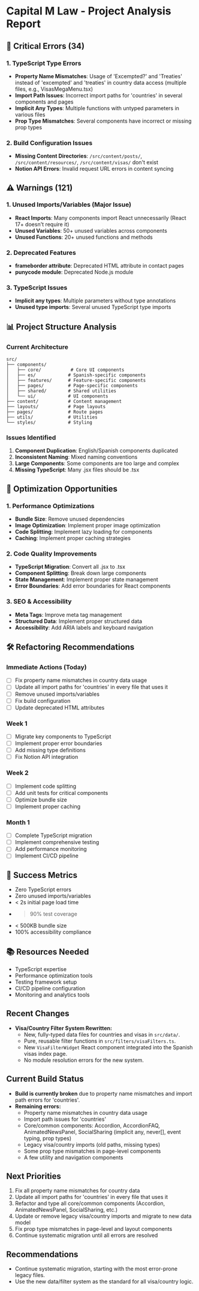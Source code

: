 # Capital M Law - Project Analysis Report

## 🚨 Critical Errors (34)

### 1. TypeScript Type Errors
- **Property Name Mismatches**: Usage of 'Excempted?' and 'Treaties' instead of 'excempted' and 'treaties' in country data access (multiple files, e.g., VisasMegaMenu.tsx)
- **Import Path Issues**: Incorrect import paths for 'countries' in several components and pages
- **Implicit Any Types**: Multiple functions with untyped parameters in various files
- **Prop Type Mismatches**: Several components have incorrect or missing prop types

### 2. Build Configuration Issues
- **Missing Content Directories**: `/src/content/posts/`, `/src/content/resources/`, `/src/content/visas/` don't exist
- **Notion API Errors**: Invalid request URL errors in content syncing

## ⚠️ Warnings (121)

### 1. Unused Imports/Variables (Major Issue)
- **React Imports**: Many components import React unnecessarily (React 17+ doesn't require it)
- **Unused Variables**: 50+ unused variables across components
- **Unused Functions**: 20+ unused functions and methods

### 2. Deprecated Features
- **frameborder attribute**: Deprecated HTML attribute in contact pages
- **punycode module**: Deprecated Node.js module

### 3. TypeScript Issues
- **Implicit any types**: Multiple parameters without type annotations
- **Unused type imports**: Several unused TypeScript type imports

## 📊 Project Structure Analysis

### Current Architecture
```
src/
├── components/
│   ├── core/           # Core UI components
│   ├── es/            # Spanish-specific components
│   ├── features/      # Feature-specific components
│   ├── pages/         # Page-specific components
│   ├── shared/        # Shared utilities
│   └── ui/            # UI components
├── content/           # Content management
├── layouts/           # Page layouts
├── pages/             # Route pages
├── utils/             # Utilities
└── styles/            # Styling
```

### Issues Identified
1. **Component Duplication**: English/Spanish components duplicated
2. **Inconsistent Naming**: Mixed naming conventions
3. **Large Components**: Some components are too large and complex
4. **Missing TypeScript**: Many .jsx files should be .tsx

## 🔧 Optimization Opportunities

### 1. Performance Optimizations
- **Bundle Size**: Remove unused dependencies
- **Image Optimization**: Implement proper image optimization
- **Code Splitting**: Implement lazy loading for components
- **Caching**: Implement proper caching strategies

### 2. Code Quality Improvements
- **TypeScript Migration**: Convert all .jsx to .tsx
- **Component Splitting**: Break down large components
- **State Management**: Implement proper state management
- **Error Boundaries**: Add error boundaries for React components

### 3. SEO & Accessibility
- **Meta Tags**: Improve meta tag management
- **Structured Data**: Implement proper structured data
- **Accessibility**: Add ARIA labels and keyboard navigation

## 🛠️ Refactoring Recommendations

### Immediate Actions (Today)
- [ ] Fix property name mismatches in country data usage
- [ ] Update all import paths for 'countries' in every file that uses it
- [ ] Remove unused imports/variables
- [ ] Fix build configuration
- [ ] Update deprecated HTML attributes

### Week 1
- [ ] Migrate key components to TypeScript
- [ ] Implement proper error boundaries
- [ ] Add missing type definitions
- [ ] Fix Notion API integration

### Week 2
- [ ] Implement code splitting
- [ ] Add unit tests for critical components
- [ ] Optimize bundle size
- [ ] Implement proper caching

### Month 1
- [ ] Complete TypeScript migration
- [ ] Implement comprehensive testing
- [ ] Add performance monitoring
- [ ] Implement CI/CD pipeline

## 🎯 Success Metrics
- Zero TypeScript errors
- Zero unused imports/variables
- < 2s initial page load time
- > 90% test coverage
- < 500KB bundle size
- 100% accessibility compliance

## 📚 Resources Needed
- TypeScript expertise
- Performance optimization tools
- Testing framework setup
- CI/CD pipeline configuration
- Monitoring and analytics tools

## Recent Changes
- **Visa/Country Filter System Rewritten:**
  - New, fully-typed data files for countries and visas in `src/data/`.
  - Pure, reusable filter functions in `src/filters/visaFilters.ts`.
  - New `VisaFilterWidget` React component integrated into the Spanish visas index page.
  - No module resolution errors for the new system.

## Current Build Status
- **Build is currently broken** due to property name mismatches and import path errors for 'countries'.
- **Remaining errors:**
  - Property name mismatches in country data usage
  - Import path issues for 'countries'
  - Core/common components: Accordion, AccordionFAQ, AnimatedNewsPanel, SocialSharing (implicit any, never[], event typing, prop types)
  - Legacy visa/country imports (old paths, missing types)
  - Some prop type mismatches in page-level components
  - A few utility and navigation components

## Next Priorities
1. Fix all property name mismatches for country data
2. Update all import paths for 'countries' in every file that uses it
3. Refactor and type all core/common components (Accordion, AnimatedNewsPanel, SocialSharing, etc.)
4. Update or remove legacy visa/country imports and migrate to new data model
5. Fix prop type mismatches in page-level and layout components
6. Continue systematic migration until all errors are resolved

## Recommendations
- Continue systematic migration, starting with the most error-prone legacy files.
- Use the new data/filter system as the standard for all visa/country logic. 